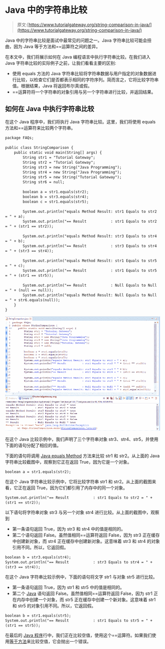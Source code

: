 # Java 中的字符串比较

> 原文:[https://www.tutorialgateway.org/string-comparison-in-java/](https://www.tutorialgateway.org/string-comparison-in-java/)

Java 中的字符串比较是面试中最常见的问题之一。Java 字符串比较可能会扭曲，因为 Java 等于方法和==运算符之间的差异。

在本文中，我们将展示如何在 Java 编程语言中执行字符串比较。在我们进入 Java 字符串比较的实际例子之前，让我们看看主要的区别:

*   使用 equals 方法的 Java 字符串比较将字符串数据与用户指定的对象数据进行比较，以检查它们是否都表示相同的字符序列。简而言之，它将比较字符串值。根据结果，Java 将返回布尔真或假。
*   ==运算符将一个字符串的对象引用与另一个字符串进行比较，并返回结果。

## 如何在 Java 中执行字符串比较

在这个 Java 程序中，我们将执行 Java 字符串比较。这里，我们将使用 equals 方法和==运算符来比较两个字符串。

```
package FAQs;

public class StringComparison {
	public static void main(String[] args) {
		String str1 = "Tutorial Gateway";
		String str2 = "Tutorial Gateway";
		String str3 = new String("Java Programming");
		String str4 = new String("Java Programming");
		String str5 = new String("Tutorial Gateway");
		String str6 = null;

		boolean a = str1.equals(str2);
		boolean b = str3.equals(str4);
		boolean c = str1.equals(str5);

		System.out.println("equals Method Result: str1 Equals to str2 = " + a);
		System.out.println("== Result           : str1 Equals to str2 = " + (str1 == str2));

		System.out.println("equals Method Result: str3 Equals to str4 = " + b);
		System.out.println("== Result           : str3 Equals to str4 = " + (str3 == str4));

		System.out.println("equals Method Result: str1 Equals to str5 = " + c);
		System.out.println("== Result           : str1 Equals to str5 = " + (str1 == str5));

		System.out.println("== Result           : Null Equals to Null = " + (null == null));
		System.out.println("equals Method Result: Null Equals to Null = " + str6.equals(null));
	}
}

```

![String Comparison in Java 1](img/8493e294f293977e4e0b031982bb133d.png)

在这个 Java 比较示例中，我们声明了三个字符串对象 str3、str4、str5，并使用下面的语句分配了相应的值。

下面的语句将调用 [Java equals Method](https://www.tutorialgateway.org/java-equals-method/) 方法来比较 str1 和 str2。从上面的 Java 字符串比较截图中，观察到它正在返回 True，因为它是一个对象。

```
boolean a = str1.equals(str2);
```

在这个 Java 字符串比较示例中，它将比较字符串 str1 和 str2。从上面的截图来看，它正在返回 True，因为它们都引用了内存中的同一个对象。

```
System.out.println("== Result           : str1 Equals to str2 = " + (str1 == str2));
```

以下语句将字符串对象 str3 与另一个对象 str4 进行比较。从上面的截图中，观察到

*   第一条语句返回 True，因为 str3 和 str4 中的值是相同的。
*   第二个语句返回 False。虽然值相同==运算符返回 False，因为 str3 正在缓存中创建新对象，而 str4 正在缓存中创建新对象。这意味着 str3 和 str4 的对象引用不同。所以，它返回假。

```
boolean b = str3.equals(str4);
System.out.println("== Result           : str3 Equals to str4 = " + (str3 == str4));
```

在这个 Java 字符串比较示例中，下面的语句将文字 str1 与对象 str5 进行比较。

*   第一条语句返回 True，因为 str1 和 str5 中的值是相同的。
*   第二个 [Java](https://www.tutorialgateway.org/java-tutorial/) 语句返回 False。虽然值相同==运算符返回 False，因为 str1 正在内存中创建一个对象，而 str5 正在缓存中创建一个新对象。这意味着 str1 和 str5 的对象引用不同。所以，它返回假。

```
boolean b = str1.equals(str5);
System.out.println("== Result           : str1 Equals to str5 = " + (str1 == str5));
```

在最后的 [Java 程序](https://www.tutorialgateway.org/learn-java-programs/)行中，我们正在比较空值，使用这个==运算符。如果我们使用[等于方法](https://www.tutorialgateway.org/java-equals-method/)来比较空值，它会抛出一个错误。